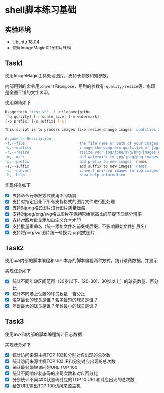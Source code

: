 # shell脚本练习基础

## 实验环境

- Ubuntu 18.04
- 使用ImageMagic进行图片处理

## Task1

使用ImageMagic工具处理图片，支持长参数和短参数。

内部用到的命令用`convert`和`compose`，用到的参数有`-quality`,`-resize`等，水印是全图平铺的文字水印。

使用帮助如下

```bash
Usage:bash "test.sh" -f <filename|path>
[-q quality] [-r scale_size] [-m watermark]
[-p prefix] [-s suffix] [-c]

This script is to process images like resize,change images' qualities ans so on.

Arguments Description:
-f,--file                         the file name or path of your images
-q,--quality                      change the compress qualities of jpg/jpeg images
-r,--resize                       resize your jpg/jpeg/svg/png images with original aspect ratio
-m,--mark                         add watermark to jpg/jpeg/png images
-p,--prefix                       add prefix to new images' names
-s,--suffix                       add suffix to new images' names
-c,--convert                      convert png/svg images to jpg images
-h,--help                         show help information
```

实现任务如下

- [x] 支持命令行参数方式使用不同功能
- [x] 支持对指定目录下所有支持格式的图片文件进行批处理
- [x] 支持对jpeg格式图片进行图片质量压缩
- [x] 支持对jpeg/png/svg格式图片在保持原始宽高比的前提下压缩分辨率
- [x] 支持对图片批量添加自定义文本水印
- [x] 支持批量重命名（统一添加文件名前缀或后缀，不影响原始文件扩展名）
- [x] 支持将png/svg图片统一转换为jpg格式图片

## Task2

使用`awk`内部的脚本编程和shell本身的脚本编程两种方式，统计球赛数据，并显示

实现任务如下

- [x] 统计不同年龄区间范围（20岁以下、[20-30]、30岁以上）的球员数量、百分比
- [x] 统计不同场上位置的球员数量、百分比
- [x] 名字最长的球员是谁？名字最短的球员是谁？
- [x] 年龄最大的球员是谁？年龄最小的球员是谁？

## Task3


使用awk和内部的脚本编程统计日志数据

实现任务如下

- [x] 统计访问来源主机TOP 100和分别对应出现的总次数
- [x] 统计访问来源主机TOP 100 IP和分别对应出现的总次数
- [x] 统计最频繁被访问的URL TOP 100
- [x] 统计不同响应状态码的出现次数和对应百分比
- [x] 分别统计不同4XX状态码对应的TOP 10 URL和对应出现的总次数
- [x] 给定URL输出TOP 100访问来源主机